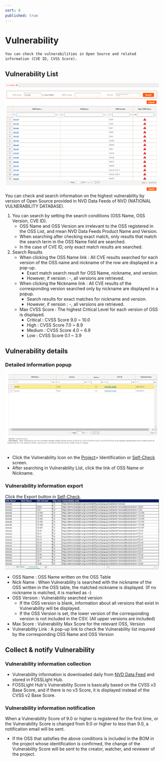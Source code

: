 ```yaml
---
sort: 8
published: true
---
```

# Vulnerability
```note
You can check the vulnerabilities in Open Source and related information (CVE ID, CVSS Score).
```

## Vulnerability List
![VulList](images/7_vul_list.png)
You can check and search information on the highest vulnerability by version of Open Source provided in NVD Data Feeds of NVD (NATIONAL VULNERABILITY DATABASE).
1. You can search by setting the search conditions (OSS Name, OSS Version, CVE ID).
    - OSS Name and OSS Version are irrelevant to the OSS registered in the OSS List, and mean NVD Data Feeds Product Name and Version.
    - When searching after checking exact match, only results that match the search term in the OSS Name field are searched.
    - In the case of CVE ID, only exact match results are searched.
2. Search Results
    - When clicking the OSS Name link : All CVE results searched for each version of the OSS name and nickname of the row are displayed in a pop-up.
        - Exact match search result for OSS Name, nickname, and version.
        - However, if version : -, all versions are retrieved.
    - When clicking the Nickname link : All CVE results of the corresponding version searched only by nickname are displayed in a popup.
        - Search results for exact matches for nickname and version.
        - However, if version : -, all versions are retrieved.
    - Max CVSS Score : The highest Critical Level for each version of OSS is displayed.
        - Critical : CVSS Score 9.0 ~ 10.0
        - High : CVSS Score 7.0 ~ 8.9
        - Medium : CVSS Score 4.0 ~ 6.9
        - Low : CVSS Score 0.1 ~ 3.9

## Vulnerability details
### Detailed information popup
![VulPopUp](images/7_vul_popup.png)
- Click the Vulnerability Icon on the [Project](4_project.md)> Identification or [Self-Check](6_self-check.md) screen.
- After searching in Vulnerability List, click the link of OSS Name or Nickname.

### Vulnerability information export
Click the Export button in [Self-Check](6_self-check.md).
![VulExport](images/7_vul_export.png)
- OSS Name : OSS Name written on the OSS Table
- Nick Name : When Vulnerability is searched with the nickname of the OSS written in the OSS table, the matched nickname is displayed. (If no nickname is matched, it is marked as -)
- OSS Version : Vulnerability searched version
    - If the OSS version is blank, information about all versions that exist in Vulnerability will be displayed.
    - If the OSS Version is set, the lower version of the corresponding version is not included in the CSV. (All upper versions are included)
- Max Score : Vulnerability Max Score for the relevant OSS, Version
- Vulnerability Link : A pop-up link to check the Vulnerability list inquired by the corresponding OSS Name and OSS Version

## Collect & notify Vulnerability
### Vulnerability information collection
- Vulnerability information is downloaded daily from [NVD Data Feed](https://nvd.nist.gov/vuln/data-feeds) and stored in FOSSLight Hub.
- FOSSLight Hub's Vulnerability Score is basically based on the CVSS v3 Base Score, and if there is no v3 Score, it is displayed instead of the CVSS v2 Base Score.

### Vulnerability information notification
When a Vulnerability Score of 9.0 or higher is registered for the first time, or the Vulnerability Score is changed from 9.0 or higher to less than 9.0, a notification email will be sent.
- If the OSS that satisfies the above conditions is included in the BOM in the project whose identification is confirmed, the change of the Vulnerability Score will be sent to the creator, watcher, and reviewer of the project.